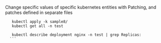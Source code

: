 Change specific values of specific kubernetes entities with Patching, and patches defined in separate files

  ```
     kubectl apply -k sample8/
     kubectl get all -n test

     kubectl describe deployment nginx -n test | grep Replicas:
    ```